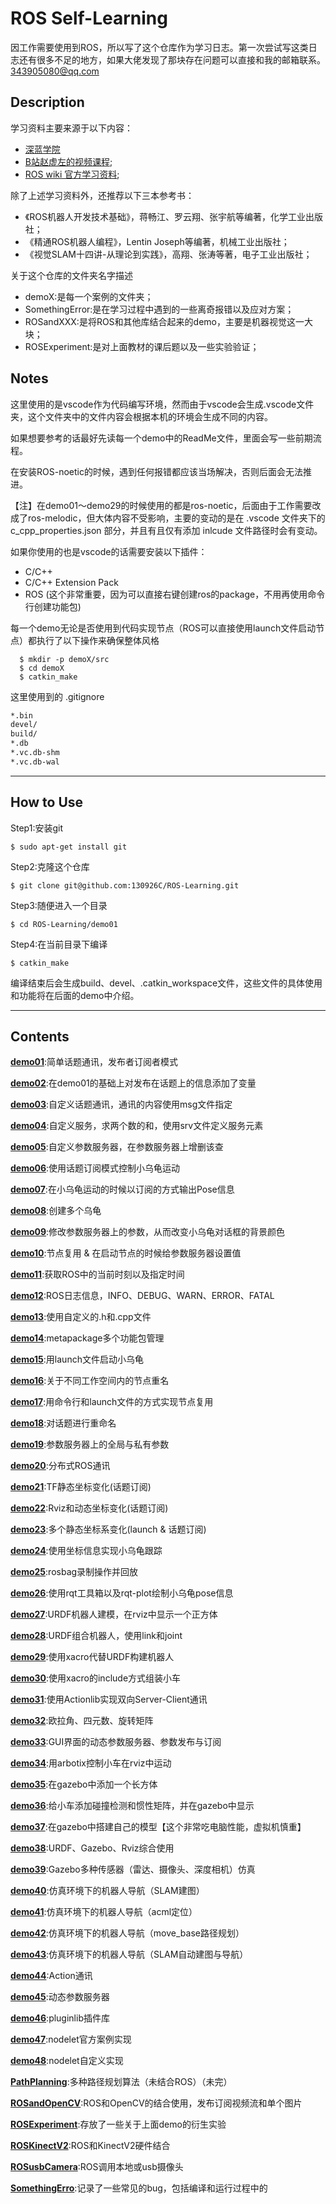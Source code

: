 # ROS Self-Learning

因工作需要使用到ROS，所以写了这个仓库作为学习日志。第一次尝试写这类日志还有很多不足的地方，如果大佬发现了那块存在问题可以直接和我的邮箱联系。343905080@qq.com

## Description

学习资料主要来源于以下内容：
* [深蓝学院](https://www.shenlanxueyuan.com/my/course/92)
* [B站赵虚左的视频课程](https://www.bilibili.com/video/BV1Ci4y1L7ZZ?spm_id_from=333.337.search-card.all.click);
* [ROS wiki 官方学习资料](http://wiki.ros.org/ROS/Tutorials);


除了上述学习资料外，还推荐以下三本参考书：
* 《ROS机器人开发技术基础》，蒋畅江、罗云翔、张宇航等编著，化学工业出版社；
* 《精通ROS机器人编程》，Lentin Joseph等编著，机械工业出版社；
* 《视觉SLAM十四讲-从理论到实践》，高翔、张涛等著，电子工业出版社；

关于这个仓库的文件夹名字描述
* demoX:是每一个案例的文件夹；
* SomethingError:是在学习过程中遇到的一些离奇报错以及应对方案；
* ROSandXXX:是将ROS和其他库结合起来的demo，主要是机器视觉这一大块；
* ROSExperiment:是对上面教材的课后题以及一些实验验证；

## Notes
这里使用的是vscode作为代码编写环境，然而由于vscode会生成.vscode文件夹，这个文件夹中的文件内容会根据本机的环境会生成不同的内容。

如果想要参考的话最好先读每一个demo中的ReadMe文件，里面会写一些前期流程。

在安装ROS-noetic的时候，遇到任何报错都应该当场解决，否则后面会无法推进。

【注】在demo01～demo29的时候使用的都是ros-noetic，后面由于工作需要改成了ros-melodic，但大体内容不受影响，主要的变动的是在 .vscode 文件夹下的 c_cpp_properties.json 部分，并且有且仅有添加 inlcude 文件路径时会有变动。

如果你使用的也是vscode的话需要安装以下插件：
* C/C++
* C/C++ Extension Pack
* ROS (这个非常重要，因为可以直接右键创建ros的package，不用再使用命令行创建功能包)

每一个demo无论是否使用到代码实现节点（ROS可以直接使用launch文件启动节点）都执行了以下操作来确保整体风格

```shell
  $ mkdir -p demoX/src
  $ cd demoX
  $ catkin_make
```

这里使用到的 .gitignore 

```txt
*.bin
devel/
build/
*.db
*.vc.db-shm
*.vc.db-wal
```
-----
## How to Use
Step1:安装git
```shell
$ sudo apt-get install git
```
Step2:克隆这个仓库
```shell
$ git clone git@github.com:130926C/ROS-Learning.git
```
Step3:随便进入一个目录
```shell
$ cd ROS-Learning/demo01
```
Step4:在当前目录下编译
```shell
$ catkin_make
```
编译结束后会生成build、devel、.catkin_workspace文件，这些文件的具体使用和功能将在后面的demo中介绍。

-----

## Contents

[**demo01**](demo01):简单话题通讯，发布者订阅者模式

[**demo02**](demo02):在demo01的基础上对发布在话题上的信息添加了变量

[**demo03**](demo03):自定义话题通讯，通讯的内容使用msg文件指定

[**demo04**](demo04):自定义服务，求两个数的和，使用srv文件定义服务元素

[**demo05**](demo05):自定义参数服务器，在参数服务器上增删该查

[**demo06**](demo06):使用话题订阅模式控制小乌龟运动

[**demo07**](demo07):在小乌龟运动的时候以订阅的方式输出Pose信息

[**demo08**](demo08):创建多个乌龟

[**demo09**](demo09):修改参数服务器上的参数，从而改变小乌龟对话框的背景颜色

[**demo10**](demo10):节点复用 & 在启动节点的时候给参数服务器设置值

[**demo11**](demo11):获取ROS中的当前时刻以及指定时间

[**demo12**](demo12):ROS日志信息，INFO、DEBUG、WARN、ERROR、FATAL

[**demo13**](demo13):使用自定义的.h和.cpp文件

[**demo14**](demo14):metapackage多个功能包管理

[**demo15**](demo15):用launch文件启动小乌龟

[**demo16**](demo16):关于不同工作空间内的节点重名

[**demo17**](demo17):用命令行和launch文件的方式实现节点复用

[**demo18**](demo18):对话题进行重命名

[**demo19**](demo19):参数服务器上的全局与私有参数

[**demo20**](demo20):分布式ROS通讯

[**demo21**](demo21):TF静态坐标变化(话题订阅)

[**demo22**](demo22):Rviz和动态坐标变化(话题订阅)

[**demo23**](demo23):多个静态坐标系变化(launch & 话题订阅)

[**demo24**](demo24):使用坐标信息实现小乌龟跟踪

[**demo25**](demo25):rosbag录制操作并回放

[**demo26**](demo26):使用rqt工具箱以及rqt-plot绘制小乌龟pose信息

[**demo27**](demo27):URDF机器人建模，在rviz中显示一个正方体

[**demo28**](demo28):URDF组合机器人，使用link和joint

[**demo29**](demo29):使用xacro代替URDF构建机器人

[**demo30**](demo30):使用xacro的include方式组装小车

[**demo31**](demo31):使用Actionlib实现双向Server-Client通讯

[**demo32**](demo32):欧拉角、四元数、旋转矩阵

[**demo33**](demo33):GUI界面的动态参数服务器、参数发布与订阅

[**demo34**](demo34):用arbotix控制小车在rviz中运动

[**demo35**](demo35):在gazebo中添加一个长方体

[**demo36**](demo36):给小车添加碰撞检测和惯性矩阵，并在gazebo中显示

[**demo37**](demo37):在gazebo中搭建自己的模型【这个非常吃电脑性能，虚拟机慎重】

[**demo38**](demo38):URDF、Gazebo、Rviz综合使用

[**demo39**](demo39):Gazebo多种传感器（雷达、摄像头、深度相机）仿真

[**demo40**](demo40):仿真环境下的机器人导航（SLAM建图）

[**demo41**](demo41):仿真环境下的机器人导航（acml定位）

[**demo42**](demo42):仿真环境下的机器人导航（move_base路径规划）

[**demo43**](demo43):仿真环境下的机器人导航（SLAM自动建图与导航）

[**demo44**](demo44):Action通讯

[**demo45**](demo45):动态参数服务器

[**demo46**](demo46):pluginlib插件库

[**demo47**](demo47):nodelet官方案例实现

[**demo48**](demo48):nodelet自定义实现

[**PathPlanning**](PathPlanning):多种路径规划算法（未结合ROS）（未完）

[**ROSandOpenCV**](ROSandOpenCV):ROS和OpenCV的结合使用，发布订阅视频流和单个图片

[**ROSExperiment**](ROSExperiment):存放了一些关于上面demo的衍生实验

[**ROSKinectV2**](ROSKinectV2):ROS和KinectV2硬件结合

[**ROSusbCamera**](ROSusbCamera):ROS调用本地或usb摄像头

[**SomethingErro**](SomthingErro):记录了一些常见的bug，包括编译和运行过程中的



